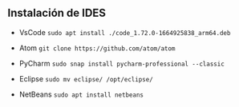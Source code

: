 ## Instalación de IDES

- VsCode
`sudo apt install ./code_1.72.0-1664925838_arm64.deb`

- Atom
`git clone https://github.com/atom/atom`

- PyCharm
`sudo snap install pycharm-professional --classic`

- Eclipse
`sudo mv eclipse/ /opt/eclipse/`

- NetBeans
`sudo apt install netbeans`